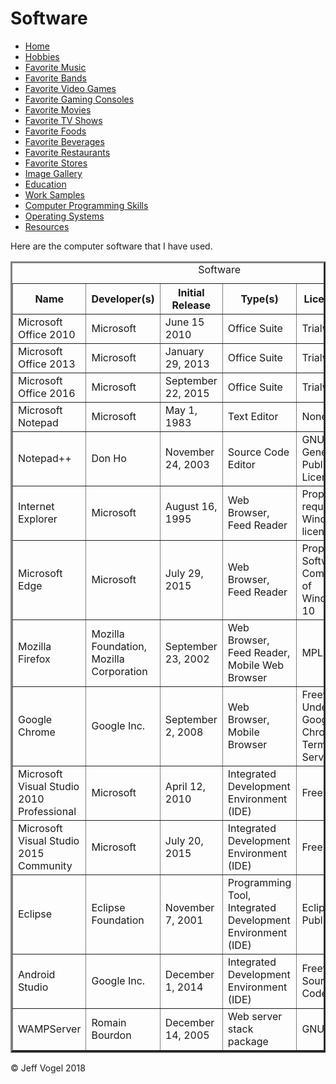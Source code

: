 <head>
		<link href="styles/Website About Me - main.css" rel="stylesheet"/>
		<meta charset="UTF-8">
	</head>
	<body>
		<div class = "header">
			<h1>Software</h1>
		</div>
		<div class = "nav">
			<ul>
				<li><a href="Website About Me - Main.md">Home</a></li>
				<li><a href="Website About Me - Hobbies.md">Hobbies</a></li>
				<li><a href="Website About Me - Favorite Music.md">Favorite Music</a></li>
				<li><a href="Website About Me - Favorite Bands.md">Favorite Bands</a></li>
				<li><a href="Website About Me - Favorite Video Games.md">Favorite Video Games</a></li>
				<li><a href="Website About Me - Favorite Gaming Consoles.md">Favorite Gaming Consoles</a></li>
				<li><a href="Website About Me - Favorite Movies.md">Favorite Movies</a></li>
				<li><a href="Website About Me - Favorite TV Shows.md">Favorite TV Shows</a></li>
				<li><a href="Website About Me - Favorite Foods.md">Favorite Foods</a></li>
				<li><a href="Website About Me - Favorite Beverages.md">Favorite Beverages</a></li>
				<li><a href="Website About Me - Favorite Restaurants.md">Favorite Restaurants</a></li>
				<li><a href="Website About Me - Favorite Stores.md">Favorite Stores</a></li>
				<li><a href="Website About Me - Image Gallery.md">Image Gallery</a></li>
				<li><a href="Website About Me - Education.md">Education</a></li>
				<li><a href="Website About Me - Work Samples.md">Work Samples</a></li>
				<li><a href="Website About Me - Computer Programming Skills.md">Computer Programming Skills</a></li>
				<li><a href="Website About Me - Operating Systems.md">Operating Systems</a></li>
				<li><a href="Website About Me - Resources.md">Resources</a></li>
			</ul>
		</div>
		<div class = "content">
			<p>Here are the computer software that I have used.</p>
			<div>
				<table border = "3">
					<caption>Software</caption>
					<tr>
						<th>Name</th>
						<th>Developer(s)</th>
						<th>Initial Release</th>
						<th>Type(s)</th>
						<th>License(s)</th>
						<th>Resource Number(s)</th>
					</tr>
					<tr>
						<td>Microsoft Office 2010</td>
						<td>Microsoft</td>
						<td>June 15 2010</td>
						<td>Office Suite</td>
						<td>Trialware</td>
						<td><a href="Website About Me - Resources.md">1</a></td>
					</tr>
					<tr>
						<td>Microsoft Office 2013</td>
						<td>Microsoft</td>
						<td>January 29, 2013</td>
						<td>Office Suite</td>
						<td>Trialware</td>
						<td><a href="Website About Me - Resources.md">2</a></td>
					</tr>
					<tr>
						<td>Microsoft Office 2016</td>
						<td>Microsoft</td>
						<td>September 22, 2015</td>
						<td>Office Suite</td>
						<td>Trialware</td>
						<td><a href="Website About Me - Resources.md">3</a></td>
					</tr>
					<tr>
						<td>Microsoft Notepad</td>
						<td>Microsoft</td>
						<td>May 1, 1983</td>
						<td>Text Editor</td>
						<td>None</td>
						<td><a href="Website About Me - Resources.md">4</a></td>
					</tr>
					<tr>
						<td>Notepad++</td>
						<td>Don Ho</td>
						<td>November 24, 2003</td>
						<td>Source Code Editor</td>
						<td>GNU General Public License</td>
						<td><a href="Website About Me - Resources.md">5</a></td>
					</tr>
					<tr>
						<td>Internet Explorer</td>
						<td>Microsoft</td>
						<td>August 16, 1995</td>
						<td>Web Browser, Feed Reader</td>
						<td>Proprietary, requires a Windows license</td>
						<td><a href="Website About Me - Resources.md">6</a></td>
					</tr>
					<tr>
						<td>Microsoft Edge</td>
						<td>Microsoft</td>
						<td>July 29, 2015</td>
						<td>Web Browser, Feed Reader</td>
						<td>Proprietary Software, A Component of Windows 10</td>
						<td><a href="Website About Me - Resources.md">7</a></td>
					</tr>
					<tr>
						<td>Mozilla Firefox</td>
						<td>Mozilla Foundation, Mozilla Corporation</td>
						<td>September 23, 2002</td>
						<td>Web Browser, Feed Reader, Mobile Web Browser</td>
						<td>MPL 2.0</td>
						<td><a href="Website About Me - Resources.md">8</a></td>
					</tr>
					<tr>
						<td>Google Chrome</td>
						<td>Google Inc.</td>
						<td>September 2, 2008</td>
						<td>Web Browser, Mobile Browser</td>
						<td>Freeware Under Google Chrome Terms of Service</td>
						<td><a href="Website About Me - Resources.md">9</a></td>
					</tr>
					<tr>
						<td>Microsoft Visual Studio 2010 Professional</td>
						<td>Microsoft</td>
						<td>April 12, 2010</td>
						<td>Integrated Development Environment (IDE)</td>
						<td>Freemium</td>
						<td><a href="Website About Me - Resources.md">10</a></td>
					</tr>
					<tr>
						<td>Microsoft Visual Studio 2015 Community</td>
						<td>Microsoft</td>
						<td>July 20, 2015</td>
						<td>Integrated Development Environment (IDE)</td>
						<td>Freemium</td>
						<td><a href="Website About Me - Resources.md">10</a></td>
					</tr>
					<tr>
						<td>Eclipse</td>
						<td>Eclipse Foundation</td>
						<td>November 7, 2001</td>
						<td>Programming Tool, Integrated Development Environment (IDE)</td>
						<td>Eclipse Public</td>
						<td><a href="Website About Me - Resources.md">11</a></td>
					</tr>
					<tr>
						<td>Android Studio</td>
						<td>Google Inc.</td>
						<td>December 1, 2014</td>
						<td>Integrated Development Environment (IDE)</td>
						<td>Freeware, Source Code</td>
						<td><a href="Website About Me - Resources.md">12</a></td>
					</tr>
					<tr>
						<td>WAMPServer</td>
						<td>Romain Bourdon</td>
						<td>December 14, 2005</td>
						<td>Web server stack package</td>
						<td>GNU GPL</td>
						<td><a href="Website About Me - Resources.md">13</a>, <a href="Website About Me - Resources.md">14</a></td>
					</tr>
				</table>
			</div>
		</div>
		<div class = "footer">
			<p>&copy; Jeff Vogel 2018</p>
		</div>
	</body>
